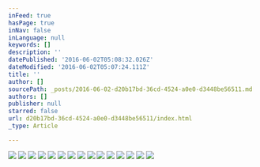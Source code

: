 ```yaml
---
inFeed: true
hasPage: true
inNav: false
inLanguage: null
keywords: []
description: ''
datePublished: '2016-06-02T05:08:32.026Z'
dateModified: '2016-06-02T05:07:24.111Z'
title: ''
author: []
sourcePath: _posts/2016-06-02-d20b17bd-36cd-4524-a0e0-d3448be56511.md
authors: []
publisher: null
starred: false
url: d20b17bd-36cd-4524-a0e0-d3448be56511/index.html
_type: Article

---
```

![](https://the-grid-user-content.s3-us-west-2.amazonaws.com/b1fa6c3a-c111-473e-9440-386fa633f91b.jpg)
![](https://the-grid-user-content.s3-us-west-2.amazonaws.com/f9491697-9b9c-4731-9bb6-7ac17c7cc612.jpg)
![](https://the-grid-user-content.s3-us-west-2.amazonaws.com/58e9f0a5-d4bd-47e6-943e-8c3439894082.jpg)
![](https://the-grid-user-content.s3-us-west-2.amazonaws.com/f5e0898a-459a-474d-ad8e-bf31a655b164.jpg)
![](https://the-grid-user-content.s3-us-west-2.amazonaws.com/4f190c93-ab38-474f-b797-80981e130747.jpg)
![](https://the-grid-user-content.s3-us-west-2.amazonaws.com/cec35b2f-7c46-4926-96a7-bae5c471a117.jpg)
![](https://the-grid-user-content.s3-us-west-2.amazonaws.com/ab79d8f1-dbd9-4ca2-ac26-3c0b87337041.jpg)
![](https://the-grid-user-content.s3-us-west-2.amazonaws.com/33b73a73-65e4-47ca-9007-e73c8a996d12.jpg)
![](https://the-grid-user-content.s3-us-west-2.amazonaws.com/06ff1335-c745-410a-92e0-af34e661e466.jpg)
![](https://the-grid-user-content.s3-us-west-2.amazonaws.com/dd63f1f9-eba0-43e5-b8af-beaa34d1390c.jpg)
![](https://the-grid-user-content.s3-us-west-2.amazonaws.com/07154125-c9d6-4273-a7d3-a85930b5baef.jpg)
![](https://the-grid-user-content.s3-us-west-2.amazonaws.com/29b80069-979b-4be5-93a2-11db3835e6e3.jpg)
![](https://the-grid-user-content.s3-us-west-2.amazonaws.com/f17b5fab-fe4f-4d96-9fd3-87ba1015057a.jpg)
![](https://the-grid-user-content.s3-us-west-2.amazonaws.com/67c55635-0c60-43e6-b210-153da22aa74d.jpg)
![](https://the-grid-user-content.s3-us-west-2.amazonaws.com/afd6115d-6c46-4ed3-a699-3a00e419445f.jpg)